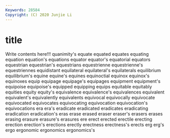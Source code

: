 ```yaml
---
Keywords: 28584
Copyright: (C) 2020 Junjie Li
---
```


# title

Write contents here!!!
quanimity's 
equate 
equated 
equates
equating 
equation 
equation's 
equations 
equator 
equator's 
equatorial 
equators 
equestrian 
equestrian's
equestrians 
equestrienne 
equestrienne's 
equestriennes 
equidistant 
equilateral 
equilateral's 
equilaterals 
equilibrium 
equilibrium's
equine 
equine's 
equines 
equinoctial 
equinox 
equinox's 
equinoxes 
equip 
equipage 
equipage's
equipages 
equipment 
equipment's 
equipoise 
equipoise's 
equipped 
equipping 
equips 
equitable 
equitably
equities 
equity 
equity's 
equivalence 
equivalence's 
equivalences 
equivalent 
equivalent's 
equivalently 
equivalents
equivocal 
equivocally 
equivocate 
equivocated 
equivocates 
equivocating 
equivocation 
equivocation's 
equivocations 
era
era's 
eradicate 
eradicated 
eradicates 
eradicating 
eradication 
eradication's 
eras 
erase 
erased
eraser 
eraser's 
erasers 
erases 
erasing 
erasure 
erasure's 
erasures 
ere 
erect
erected 
erectile 
erecting 
erection 
erection's 
erections 
erectly 
erectness 
erectness's 
erects
erg 
erg's 
ergo 
ergonomic 
ergonomics 
ergonomics's 
